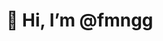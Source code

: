 # 👋 Hi, I’m @fmngg

<!--
- 👀 I’m interested in ...
- 🌱 I’m currently learning ...
- 💞️ I’m looking to collaborate on ...
- 📫 How to reach me ... 
-->

<!---
fmngg/fmngg is a ✨ special ✨ repository because its `README.md` (this file) appears on your GitHub profile.
You can click the Preview link to take a look at your changes.
--->
